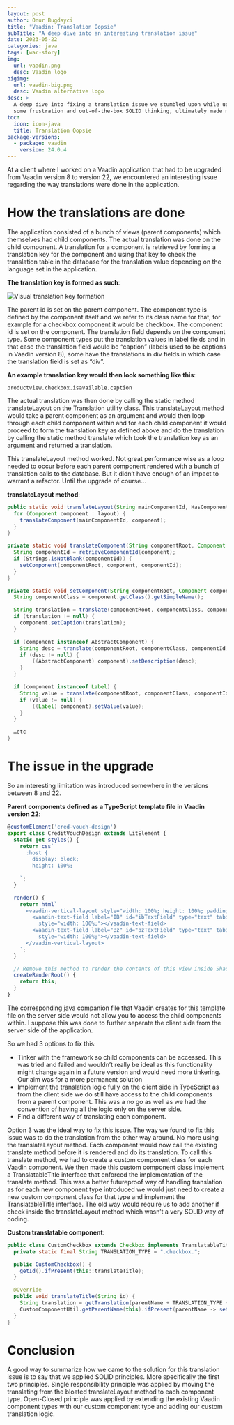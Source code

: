 ```yaml
---
layout: post
author: Onur Bugdayci
title: "Vaadin: Translation Oopsie"
subTitle: "A deep dive into an interesting translation issue"
date: 2023-05-22
categories: java
tags: [war-story]
img:
  url: vaadin.png
  desc: Vaadin logo
bigimg:
  url: vaadin-big.png
  desc: Vaadin alternative logo
desc: >
  A deep dive into fixing a translation issue we stumbled upon while upgrading Vaadin that through
  some frustration and out-of-the-box SOLID thinking, ultimately made my team's lives easier
toc:
  icon: icon-java
  title: Translation Oopsie
package-versions:
  - package: vaadin
    version: 24.0.4
---
```


At a client where I worked on a Vaadin application that had to be upgraded from Vaadin version 8 to version 22, we encountered an interesting issue regarding the way translations were done in the application.

<!--more-->

# How the translations are done

The application consisted of a bunch of views (parent components) which themselves had child components. The actual translation was done on the child component. A translation for a component is retrieved by forming a translation key for the component and using that key to check the translation table in the database for the translation value depending on the language set in the application.

**The translation key is formed as such**:

![Visual translation key formation](/assets/blog-images/vaadin_translation_key_template.png "Pretty slick")

The parent id is set on the parent component. The component type is defined by the component itself and we refer to its class name for that, for example for a checkbox component it would be checkbox. The component id is set on the component. The translation field depends on the component type. Some component types put the translation values in label fields and in that case the translation field would be “caption” (labels used to be captions in Vaadin version 8), some have the translations in div fields in which case the translation field is set as “div”. 

**An example translation key would then look something like this**:

`productview.checkbox.isavailable.caption`

The actual translation was then done by calling the static method translateLayout on the Translation utility class. This translateLayout method would take a parent component as an argument and would then loop through each child component within and for each child component it would proceed to form the translation key as defined above and do the translation by calling the static method translate which took the translation key as an argument and returned a translation.

This translateLayout method worked. Not great performance wise as a loop needed to occur before each parent component rendered with a bunch of translation calls to the database. But it didn’t have enough of an impact to warrant a refactor. Until the upgrade of course…

**translateLayout method**:
```java
public static void translateLayout(String mainComponentId, HasComponents layout) {
  for (Component component : layout) {
    translateComponent(mainComponentId, component);
  }
}

private static void translateComponent(String componentRoot, Component component) {
  String componentId = retrieveComponentId(component);
  if (Strings.isNotBlank(componentId)) {
    setComponent(componentRoot, component, componentId);
  }
}

private static void setComponent(String componentRoot, Component component, String componentId) {
  String componentClass = component.getClass().getSimpleName();

  String translation = translate(componentRoot, componentClass, componentId, ComponentType.CAPTION);
  if (translation != null) {
    component.setCaption(translation);
  }

  if (component instanceof AbstractComponent) {
    String desc = translate(componentRoot, componentClass, componentId, ComponentType.DESCRIPTION);
    if (desc != null) {
        ((AbstractComponent) component).setDescription(desc);
    }
  }

  if (component instanceof Label) {
    String value = translate(componentRoot, componentClass, componentId, ComponentType.VALUE);
    if (value != null) {
        ((Label) component).setValue(value);
    }
  }

  …etc
}
```
# The issue in the upgrade

So an interesting limitation was introduced somewhere in the versions between 8 and 22. 

**Parent components defined as a TypeScript template file in Vaadin version 22**:
```ts
@customElement('cred-vouch-design')
export class CreditVouchDesign extends LitElement {
  static get styles() {
    return css`
      :host {
        display: block;
        height: 100%;
    
    `;
  }

  render() {
    return html`
      <vaadin-vertical-layout style="width: 100%; height: 100%; padding: var(--lumo-space-m);">
        <vaadin-text-field label="IB" id="ibTextField" type="text" tabindex=""
          style="width: 100%;"></vaadin-text-field>
        <vaadin-text-field label="Bz" id="bzTextField" type="text" tabindex=""
          style="width: 100%;"></vaadin-text-field>
      </vaadin-vertical-layout>
    `;
  }

  // Remove this method to render the contents of this view inside Shadow DOM
  createRenderRoot() {
    return this;
  }
}
```

The corresponding java companion file that Vaadin creates for this template file on the server side would not allow you to access the child components within. I suppose this was done to further separate the client side from the server side of the application.

So we had 3 options to fix this:
- Tinker with the framework so child components can be accessed. This was tried and failed and wouldn’t really be ideal as this functionality might change again in a future version and would need more tinkering. Our aim was for a more permanent solution
- Implement the translation logic fully on the client side in TypeScript as from the client side we do still have access to the child components from a parent component. This was a no go as well as we had the convention of having all the logic only on the server side.
- Find a different way of translating each component.

Option 3 was the ideal way to fix this issue. The way we found to fix this issue was to do the translation from the other way around. No more using the translateLayout method. Each component would now call the existing translate method before it is rendered and do its translation. To call this translate method,  we had to create a custom component class for each Vaadin component. We then made this custom component class implement a TranslatableTitle interface that enforced the implementation of the translate method. This was a better futureproof way of handling translation as for each new component type introduced we would just need to create a new custom component class for that type and implement the TranslatableTitle interface. The old way would require us to add another if check inside the translateLayout method which wasn’t a very SOLID way of coding.

**Custom translatable component**:
```java
public class CustomCheckbox extends Checkbox implements TranslatableTitle {
  private static final String TRANSLATION_TYPE = ".checkbox.";

  public CustomCheckbox() {
    getId().ifPresent(this::translateTitle);
  }

  @Override
  public void translateTitle(String id) {
    String translation = getTranslation(parentName + TRANSLATION_TYPE + id + CAPTION_TRANSLATION_KEY)
    CustomComponentUtil.getParentName(this).ifPresent(parentName -> setLabel(translation));
  }
}

```

# Conclusion

A good way to summarize how we came to the solution for this translation issue is to say that we applied SOLID principles. More specifically the first two principles. Single responsibility principle was applied by moving the translating from the bloated translateLayout method to each component type. Open-Closed principle was applied by extending the existing Vaadin component types with our custom component type and adding our custom translation logic. 
